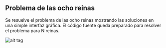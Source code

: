 Problema de las ocho reinas
---------------------------

Se resuelve el problema de las ocho reinas mostrando las soluciones en una simple interfaz gráfica. El código fuente queda preparado para resolver el problema para N reinas.

![alt tag](http://fotos.subefotos.com/daae2d75b4308842a80d21e226d066a3o.png)
